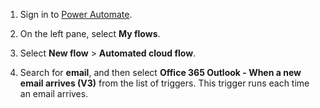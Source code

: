 1. Sign in to [Power Automate](https://make.powerautomate.com).

1. On the left pane, select **My flows**.

1. Select **New flow** > **Automated cloud flow**.


1. Search for **email**, and then select **Office 365 Outlook - When a new email arrives (V3)** from the list of triggers. This trigger runs each time an email arrives.


